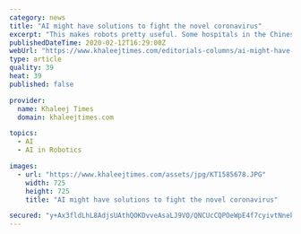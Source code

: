 ```yaml
---
category: news
title: "AI might have solutions to fight the novel coronavirus"
excerpt: "This makes robots pretty useful. Some hospitals in the Chinese province ... It might sound dodgy at first, but it is actually brilliant, and initial findings from AI startup Insilico is encouraging. Using GANs or generative adversarial networks, instead ..."
publishedDateTime: 2020-02-12T16:29:00Z
webUrl: "https://www.khaleejtimes.com/editorials-columns/ai-might-have-solutions-to-fight-the-novel-coronavirus"
type: article
quality: 39
heat: 39
published: false

provider:
  name: Khaleej Times
  domain: khaleejtimes.com

topics:
  - AI
  - AI in Robotics

images:
  - url: "https://www.khaleejtimes.com/assets/jpg/KT1585678.JPG"
    width: 725
    height: 725
    title: "AI might have solutions to fight the novel coronavirus"

secured: "y+Ax3fldLhL8AdjsUAthQOKDvveAsaLJ9VO/QNCUcCQPOeWpE4f7cyivtNnekikqGllNUXG2kqQEmQGE6dpwlMqrkJibwYEBjhL+gkvJoauWYsXmRpIFSK0ZF0giAj2vnbuzNmIFid8iPfnAPpsS6mCKlhkSWfIwmPoodHnKrnKlxTZlRW4OGHGobEjZvHVRpClghZBeg2Gx/8Ve2jOpHe/vR7axdTicJIDcDFGf0k+leeHi1b5mo5aHxZSNRlPEadiGB2WeP500ViG/km6m+1CVli4+owtnVQW8e72MDDUqRLTs1L1XC1pHlknBCBUC;McusKAtZqN40OIfpSWweow=="
---
```


